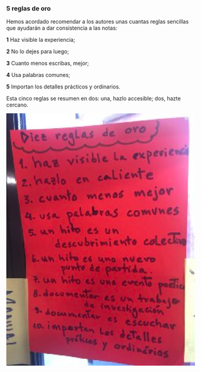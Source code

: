 ### **5 reglas de oro**

Hemos acordado recomendar a los autores unas cuantas reglas sencillas que ayudarán a dar consistencia a las notas:

**1** Haz visible la experiencia;

**2** No lo dejes para luego;

**3** Cuanto menos escribas, mejor;

**4** Usa palabras comunes;

**5** Importan los detalles prácticos y ordinarios.

Esta cinco reglas se resumen en dos: una, hazlo accesible; dos, hazte cercano.

![](/assets/docART_g6.png)

